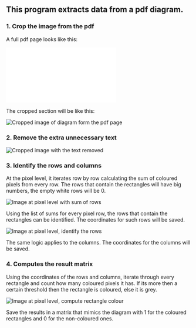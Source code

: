 ## This program extracts data from a pdf diagram.

### 1. Crop the image from the pdf

A full pdf page looks like this:

![PDF Page](/src/main/resources/readmeFiles/pdf-page.pdf)

The cropped section will be like this:

![Cropped image of diagram form the pdf page](/src/main/resources/readmeFiles/croppedImage.png)

### 2. Remove the extra unnecessary text

![Cropped image with the text removed](/src/main/resources/readmeFiles/croppedImageNoText.png)

### 3. Identify the rows and columns 

At the pixel level, it iterates row by row calculating the sum of coloured pixels from every row.
The rows that contain the rectangles will have big numbers, the empty white rows will be 0.

![Image at pixel level with sum of rows](/src/main/resources/readmeFiles/Instructions%20Step%201.png)

Using the list of sums for every pixel row, the rows that contain the rectangles can be identified.
The coordinates for such rows will be saved.

![Image at pixel level, identify the rows](/src/main/resources/readmeFiles/Instructions%20Step%202.png)

The same logic applies to the columns. The coordinates for the columns will be saved.

### 4. Computes the result matrix

Using the coordinates of the rows and columns, iterate through every rectangle and count how many coloured pixels
it has. If its more then a certain threshold then the rectangle is coloured, else it is grey.

![Image at pixel level, compute rectangle colour](/src/main/resources/readmeFiles/Instructions%20Step%203.png)

Save the results in a matrix that mimics the diagram with 1 for the coloured rectangles and 0 for the non-coloured ones.

